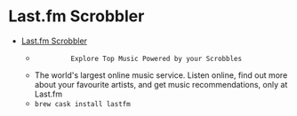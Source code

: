 # Last.fm Scrobbler
- [Last.fm Scrobbler](https://www.last.fm/)
  -              Explore Top Music Powered by your Scrobbles        
  - The world's largest online music service. Listen online, find out more about your favourite artists, and get music recommendations, only at Last.fm
  - `brew cask install lastfm`
